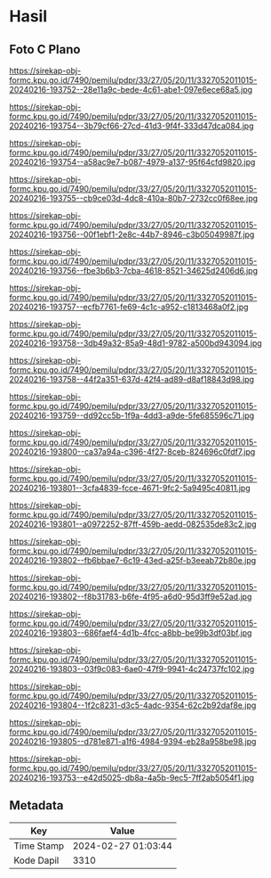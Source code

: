 # Hasil

## Foto C Plano

https://sirekap-obj-formc.kpu.go.id/7490/pemilu/pdpr/33/27/05/20/11/3327052011015-20240216-193752--28e11a9c-bede-4c61-abe1-097e6ece68a5.jpg

https://sirekap-obj-formc.kpu.go.id/7490/pemilu/pdpr/33/27/05/20/11/3327052011015-20240216-193754--3b79cf66-27cd-41d3-9f4f-333d47dca084.jpg

https://sirekap-obj-formc.kpu.go.id/7490/pemilu/pdpr/33/27/05/20/11/3327052011015-20240216-193754--a58ac9e7-b087-4979-a137-95f64cfd9820.jpg

https://sirekap-obj-formc.kpu.go.id/7490/pemilu/pdpr/33/27/05/20/11/3327052011015-20240216-193755--cb9ce03d-4dc8-410a-80b7-2732cc0f68ee.jpg

https://sirekap-obj-formc.kpu.go.id/7490/pemilu/pdpr/33/27/05/20/11/3327052011015-20240216-193756--00f1ebf1-2e8c-44b7-8946-c3b05049987f.jpg

https://sirekap-obj-formc.kpu.go.id/7490/pemilu/pdpr/33/27/05/20/11/3327052011015-20240216-193756--fbe3b6b3-7cba-4618-8521-34625d2406d6.jpg

https://sirekap-obj-formc.kpu.go.id/7490/pemilu/pdpr/33/27/05/20/11/3327052011015-20240216-193757--ecfb7761-fe69-4c1c-a952-c1813468a0f2.jpg

https://sirekap-obj-formc.kpu.go.id/7490/pemilu/pdpr/33/27/05/20/11/3327052011015-20240216-193758--3db49a32-85a9-48d1-9782-a500bd943094.jpg

https://sirekap-obj-formc.kpu.go.id/7490/pemilu/pdpr/33/27/05/20/11/3327052011015-20240216-193758--44f2a351-637d-42f4-ad89-d8af18843d98.jpg

https://sirekap-obj-formc.kpu.go.id/7490/pemilu/pdpr/33/27/05/20/11/3327052011015-20240216-193759--dd92cc5b-1f9a-4dd3-a9de-5fe685596c71.jpg

https://sirekap-obj-formc.kpu.go.id/7490/pemilu/pdpr/33/27/05/20/11/3327052011015-20240216-193800--ca37a94a-c396-4f27-8ceb-824696c0fdf7.jpg

https://sirekap-obj-formc.kpu.go.id/7490/pemilu/pdpr/33/27/05/20/11/3327052011015-20240216-193801--3cfa4839-fcce-4671-9fc2-5a9495c40811.jpg

https://sirekap-obj-formc.kpu.go.id/7490/pemilu/pdpr/33/27/05/20/11/3327052011015-20240216-193801--a0972252-87ff-459b-aedd-082535de83c2.jpg

https://sirekap-obj-formc.kpu.go.id/7490/pemilu/pdpr/33/27/05/20/11/3327052011015-20240216-193802--fb6bbae7-6c19-43ed-a25f-b3eeab72b80e.jpg

https://sirekap-obj-formc.kpu.go.id/7490/pemilu/pdpr/33/27/05/20/11/3327052011015-20240216-193802--f8b31783-b6fe-4f95-a6d0-95d3ff9e52ad.jpg

https://sirekap-obj-formc.kpu.go.id/7490/pemilu/pdpr/33/27/05/20/11/3327052011015-20240216-193803--686faef4-4d1b-4fcc-a8bb-be99b3df03bf.jpg

https://sirekap-obj-formc.kpu.go.id/7490/pemilu/pdpr/33/27/05/20/11/3327052011015-20240216-193803--03f9c083-6ae0-47f9-9941-4c24737fc102.jpg

https://sirekap-obj-formc.kpu.go.id/7490/pemilu/pdpr/33/27/05/20/11/3327052011015-20240216-193804--1f2c8231-d3c5-4adc-9354-62c2b92daf8e.jpg

https://sirekap-obj-formc.kpu.go.id/7490/pemilu/pdpr/33/27/05/20/11/3327052011015-20240216-193805--d781e871-a1f6-4984-9394-eb28a958be98.jpg

https://sirekap-obj-formc.kpu.go.id/7490/pemilu/pdpr/33/27/05/20/11/3327052011015-20240216-193753--e42d5025-db8a-4a5b-9ec5-7ff2ab5054f1.jpg


## Metadata

| Key        | Value               |
| ---------- | ------------------- |
| Time Stamp | 2024-02-27 01:03:44 |
| Kode Dapil | 3310                |



